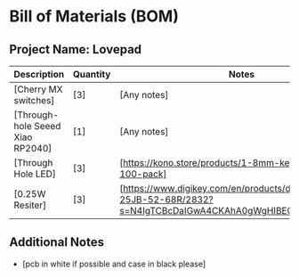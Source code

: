 # Bill of Materials (BOM)

## Project Name: Lovepad

| Description                      | Quantity | Notes                                                                                                         |
|----------------------------------|----------|---------------------------------------------------------------------------------------------------------------|
| [Cherry MX switches]             | [3]      | [Any notes]                                                                                                   |
| [Through-hole Seeed Xiao RP2040] | [1]      | [Any notes]                                                                                                   |
| [Through Hole LED]               | [3]      | [https://kono.store/products/1-8mm-keyboard-leds-100-pack]                                                    |
| [0.25W Resiter]                  | [3]      | [https://www.digikey.com/en/products/detail/yageo/CFR-25JB-52-68R/2832?s=N4IgTCBcDaIGwA4CKAhA0gWgHIBEQF0BfIA] |

## Additional Notes
- [pcb in white if possible and case in black please]
